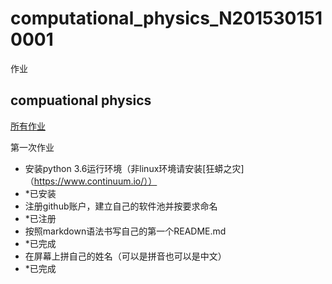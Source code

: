 # computational_physics_N2015301510001
作业
## compuational physics   
 
[所有作业](https://github.com/cocolive/computational_physics_N2015301510001/blob/master/homework.md)
 
 第一次作业
- 安装python 3.6运行环境（非linux环境请安装[狂蟒之灾]（https://www.continuum.io/））
-  *已安装
- 注册github账户，建立自己的软件池并按要求命名
-  *已注册
- 按照markdown语法书写自己的第一个README.md
-  *已完成
- 在屏幕上拼自己的姓名（可以是拼音也可以是中文）
-  *已完成

